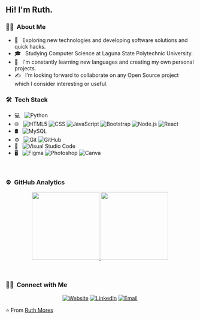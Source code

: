 

<h2> Hi! I'm Ruth.</h2>

<h3> 👩‍💻 &nbsp;About Me </h3>

- 🤔 &nbsp; Exploring new technologies and developing software solutions and quick hacks.
- 🎓 &nbsp; Studying Computer Science at Laguna State Polytechnic University.
- 🌱 &nbsp; I'm constantly learning new languages and creating my own personal projects. 
- ✍️ &nbsp; I’m looking forward to collaborate on any Open Source project which I consider interesting or useful.



<h3> 🛠 &nbsp;Tech Stack</h3>

- 💻 &nbsp;
  ![Python](https://img.shields.io/badge/-Python-333333?style=flat&logo=python)
- 🌐 &nbsp;
  ![HTML5](https://img.shields.io/badge/-HTML5-333333?style=flat&logo=HTML5)
  ![CSS](https://img.shields.io/badge/-CSS-333333?style=flat&logo=CSS3&logoColor=1572B6)
  ![JavaScript](https://img.shields.io/badge/-JavaScript-333333?style=flat&logo=javascript)
  ![Bootstrap](https://img.shields.io/badge/-Bootstrap-333333?style=flat&logo=bootstrap&logoColor=563D7C)
  ![Node.js](https://img.shields.io/badge/-Node.js-333333?style=flat&logo=node.js)
  ![React](https://img.shields.io/badge/-React-333333?style=flat&logo=react)
- 🛢 &nbsp;
  ![MySQL](https://img.shields.io/badge/-MySQL-333333?style=flat&logo=mysql)
- ⚙️ &nbsp;
  ![Git](https://img.shields.io/badge/-Git-333333?style=flat&logo=git)
  ![GitHub](https://img.shields.io/badge/-GitHub-333333?style=flat&logo=github)
- 🔧 &nbsp;
  ![Visual Studio Code](https://img.shields.io/badge/-Visual%20Studio%20Code-333333?style=flat&logo=visual-studio-code&logoColor=007ACC)
- 🖥 &nbsp;
  ![Figma](https://img.shields.io/badge/-Figma-333333?style=flat&logo=figma)
  ![Photoshop](https://img.shields.io/badge/-Photoshop-333333?style=flat&logo=adobe-photoshop)
  ![Canva](https://img.shields.io/badge/-Canva-333333?style=flat&logo=canva)

<br/>

### ⚙️ &nbsp;GitHub Analytics

<p align="center">
<a href="https://github.com/moresruth">
  <img height="180em" src="https://github-readme-stats-eight-theta.vercel.app/api?username=moresruth&show_icons=true&theme=algolia&include_all_commits=true&count_private=true"/>
  <img height="180em" src="https://github-readme-stats-eight-theta.vercel.app/api/top-langs/?username=moresruth&layout=compact&langs_count=8&theme=algolia"/>
</a>
</p>

<br/>

<h3> 🤝🏻 &nbsp;Connect with Me </h3>

<p align="center">
<a href="https://www.ruthantonette.com/"><img alt="Website" src="https://img.shields.io/badge/Website-www.ruthantonette.com-blue?style=flat-square&logo=google-chrome"></a>
<a href="https://www.linkedin.com/in/ruthantonettemores/"><img alt="LinkedIn" src="https://img.shields.io/badge/LinkedIn-Ruth%20Antonette%20Mores-blue?style=flat-square&logo=linkedin"></a>
<a href="mailto:moresruthantonette@gmail.com"><img alt="Email" src="https://img.shields.io/badge/Email-moresruthantonette@gmail.com-blue?style=flat-square&logo=gmail"></a>
</p>

⭐️ From [Ruth Mores](https://github.com/moresruth)
